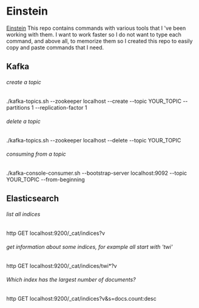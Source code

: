 # Einstein
[Einstein](https://github.com/mostafa-asg/einstein/blob/master/images/einstein.jpg)
This repo contains commands with various tools that I 've been working with them. I want to work faster so 
I do not want to type each command, and above all, to memorize them so I created this repo to easily 
copy and paste commands that I need.

## Kafka
###### create a topic
./kafka-topics.sh --zookeeper localhost --create --topic YOUR_TOPIC --partitions 1 --replication-factor 1

###### delete a topic
./kafka-topics.sh --zookeeper localhost --delete --topic YOUR_TOPIC

###### consuming from a topic
./kafka-console-consumer.sh --bootstrap-server localhost:9092 --topic YOUR_TOPIC --from-beginning

## Elasticsearch
###### list all indices
http GET localhost:9200/_cat/indices?v

###### get information about some indices, for example all start with 'twi'
http GET localhost:9200/_cat/indices/twi*?v

###### Which index has the largest number of documents?
http GET localhost:9200/_cat/indices?v&s=docs.count:desc
